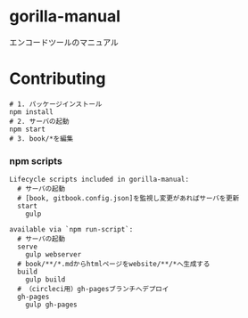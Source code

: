 # gorilla-manual
エンコードツールのマニュアル

# Contributing

```
# 1. パッケージインストール
npm install
# 2. サーバの起動
npm start
# 3. book/*を編集
```

### npm scripts

```
Lifecycle scripts included in gorilla-manual:
  # サーバの起動
  # [book, gitbook.config.json]を監視し変更があればサーバを更新
  start
    gulp

available via `npm run-script`:
  # サーバの起動
  serve
    gulp webserver
  # book/**/*.mdからhtmlページをwebsite/**/*へ生成する
  build
    gulp build
  # （circleci用）gh-pagesブランチへデプロイ
  gh-pages
    gulp gh-pages
```
